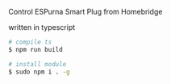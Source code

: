 Control ESPurna Smart Plug from Homebridge

written in typescript


```bash
# compile ts
$ npm run build

# install module
$ sudo npm i . -g
```
